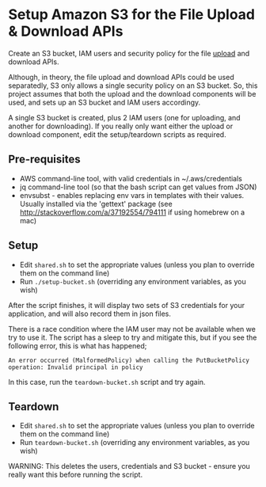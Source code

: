 # Setup Amazon S3 for the File Upload & Download APIs

Create an S3 bucket, IAM users and security policy for the file [upload](https://github.com/ministryofjustice/s3-uploader-prototype/) and download APIs.

Although, in theory, the file upload and download APIs could be used separatedly, S3 only
allows a single security policy on an S3 bucket. So, this project assumes that both the
upload and the download components will be used, and sets up an S3 bucket and IAM users
accordingy.

A single S3 bucket is created, plus 2 IAM users (one for uploading, and another for
downloading). If you really only want either the upload or download component, edit
the setup/teardown scripts as required.

## Pre-requisites
* AWS command-line tool, with valid credentials in ~/.aws/credentials
* jq command-line tool (so that the bash script can get values from JSON)
* envsubst - enables replacing env vars in templates with their values. Usually installed via the 'gettext' package (see http://stackoverflow.com/a/37192554/794111 if using homebrew on a mac)

## Setup
* Edit `shared.sh` to set the appropriate values (unless you plan to override them on the command line)
* Run `./setup-bucket.sh` (overriding any environment variables, as you wish)

After the script finishes, it will display two sets of S3 credentials for your application, and will also record them in json files.

There is a race condition where the IAM user may not be available when we try to use it. The script has a sleep to try and mitigate this, but if you see the following error, this is what has happened;

    An error occurred (MalformedPolicy) when calling the PutBucketPolicy operation: Invalid principal in policy

In this case, run the `teardown-bucket.sh` script and try again.

## Teardown
* Edit `shared.sh` to set the appropriate values (unless you plan to override them on the command line)
* Run `teardown-bucket.sh` (overriding any environment variables, as you wish)

WARNING: This deletes the users, credentials and S3 bucket - ensure you really want this before running the script.

